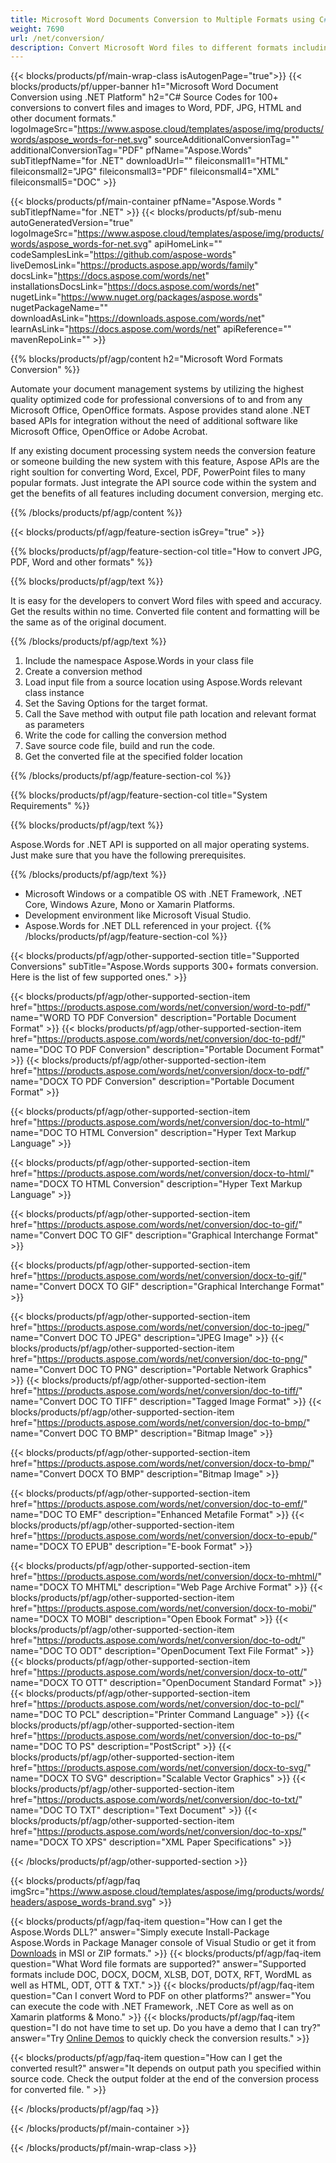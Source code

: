```yaml
---
title: Microsoft Word Documents Conversion to Multiple Formats using C# 
weight: 7690
url: /net/conversion/ 
description: Convert Microsoft Word files to different formats including PDF, HTML and image formats on .NET Framework, .NET Core, Windows Azure, Mono or Xamarin Platforms.
---
```


{{< blocks/products/pf/main-wrap-class isAutogenPage="true">}}
{{< blocks/products/pf/upper-banner h1="Microsoft Word Document Conversion using .NET Platform" h2="C# Source Codes for 100+ conversions to convert files and images to Word, PDF, JPG, HTML and other document formats." logoImageSrc="https://www.aspose.cloud/templates/aspose/img/products/words/aspose_words-for-net.svg" sourceAdditionalConversionTag="" additionalConversionTag="PDF" pfName="Aspose.Words" subTitlepfName="for .NET" downloadUrl="" fileiconsmall1="HTML" fileiconsmall2="JPG" fileiconsmall3="PDF" fileiconsmall4="XML" fileiconsmall5="DOC" >}}

{{< blocks/products/pf/main-container pfName="Aspose.Words " subTitlepfName="for .NET" >}}
{{< blocks/products/pf/sub-menu autoGeneratedVersion="true" logoImageSrc="https://www.aspose.cloud/templates/aspose/img/products/words/aspose_words-for-net.svg" apiHomeLink="" codeSamplesLink="https://github.com/aspose-words" liveDemosLink="https://products.aspose.app/words/family" docsLink="https://docs.aspose.com/words/net" installationsDocsLink="https://docs.aspose.com/words/net" nugetLink="https://www.nuget.org/packages/aspose.words" nugetPackageName="" downloadAsLink="https://downloads.aspose.com/words/net" learnAsLink="https://docs.aspose.com/words/net" apiReference="" mavenRepoLink="" >}}

{{% blocks/products/pf/agp/content h2="Microsoft Word Formats Conversion" %}}

Automate your document management systems by utilizing the highest quality optimized code for professional conversions of to and from any Microsoft Office, OpenOffice formats. Aspose provides stand alone .NET based APIs for integration without the need of additional software like Microsoft Office, OpenOffice or Adobe Acrobat. 

If any existing document processing system needs the conversion feature or someone building the new system with this feature, Aspose APIs are the right soultion for converting Word, Excel, PDF, PowerPoint files to many popular formats. Just integrate the API source code within the system and get the benefits of all features including document conversion, merging etc.

{{% /blocks/products/pf/agp/content %}}

{{< blocks/products/pf/agp/feature-section isGrey="true" >}}

{{% blocks/products/pf/agp/feature-section-col title="How to convert JPG, PDF, Word and other formats" %}}

{{% blocks/products/pf/agp/text %}}

 It is easy for the developers to convert Word files with speed and accuracy. Get the results within no time. Converted file content and formatting will be the same as of the original document.

{{% /blocks/products/pf/agp/text %}}

1.  Include the namespace Aspose.Words in your class file
1.  Create a conversion method
1.  Load input file from a source location using Aspose.Words relevant class instance
1.  Set the Saving Options for the target format.
1.  Call the Save method with output file path location and relevant format as parameters
1.  Write the code for calling the conversion method
1.  Save source code file, build and run the code.
1.  Get the converted file at the specified folder location

{{% /blocks/products/pf/agp/feature-section-col %}}

{{% blocks/products/pf/agp/feature-section-col title="System Requirements" %}}

{{% blocks/products/pf/agp/text %}}

 Aspose.Words for .NET API is supported on all major operating systems. Just make sure that you have the following prerequisites.

{{% /blocks/products/pf/agp/text %}}

-  Microsoft Windows or a compatible OS with .NET Framework, .NET Core, Windows Azure, Mono or Xamarin Platforms.
-  Development environment like Microsoft Visual Studio.
-  Aspose.Words for .NET DLL referenced in your project.
{{% /blocks/products/pf/agp/feature-section-col %}}


{{< blocks/products/pf/agp/other-supported-section title="Supported Conversions" subTitle="Aspose.Words supports 300+ formats conversion. Here is the list of few supported ones." >}}

{{< blocks/products/pf/agp/other-supported-section-item href="https://products.aspose.com/words/net/conversion/word-to-pdf/" name="WORD TO PDF Conversion" description="Portable Document Format" >}}
{{< blocks/products/pf/agp/other-supported-section-item href="https://products.aspose.com/words/net/conversion/doc-to-pdf/" name="DOC TO PDF Conversion" description="Portable Document Format" >}}
{{< blocks/products/pf/agp/other-supported-section-item href="https://products.aspose.com/words/net/conversion/docx-to-pdf/" name="DOCX TO PDF Conversion" description="Portable Document Format" >}}

{{< blocks/products/pf/agp/other-supported-section-item href="https://products.aspose.com/words/net/conversion/doc-to-html/" name="DOC TO HTML Conversion" description="Hyper Text Markup Language" >}}

{{< blocks/products/pf/agp/other-supported-section-item href="https://products.aspose.com/words/net/conversion/docx-to-html/" name="DOCX TO HTML Conversion" description="Hyper Text Markup Language" >}}

{{< blocks/products/pf/agp/other-supported-section-item href="https://products.aspose.com/words/net/conversion/doc-to-gif/" name="Convert DOC TO GIF" description="Graphical Interchange Format" >}}

{{< blocks/products/pf/agp/other-supported-section-item href="https://products.aspose.com/words/net/conversion/docx-to-gif/" name="Convert DOCX TO GIF" description="Graphical Interchange Format" >}}

{{< blocks/products/pf/agp/other-supported-section-item href="https://products.aspose.com/words/net/conversion/doc-to-jpeg/" name="Convert DOC TO JPEG" description="JPEG Image" >}}
{{< blocks/products/pf/agp/other-supported-section-item href="https://products.aspose.com/words/net/conversion/doc-to-png/" name="Convert DOC TO PNG" description="Portable Network Graphics" >}}
{{< blocks/products/pf/agp/other-supported-section-item href="https://products.aspose.com/words/net/conversion/doc-to-tiff/" name="Convert DOC TO TIFF" description="Tagged Image Format" >}}
{{< blocks/products/pf/agp/other-supported-section-item href="https://products.aspose.com/words/net/conversion/doc-to-bmp/" name="Convert DOC TO BMP" description="Bitmap Image" >}}

{{< blocks/products/pf/agp/other-supported-section-item href="https://products.aspose.com/words/net/conversion/docx-to-bmp/" name="Convert DOCX TO BMP" description="Bitmap Image" >}}

{{< blocks/products/pf/agp/other-supported-section-item href="https://products.aspose.com/words/net/conversion/doc-to-emf/" name="DOC TO EMF" description="Enhanced Metafile Format" >}}
{{< blocks/products/pf/agp/other-supported-section-item href="https://products.aspose.com/words/net/conversion/docx-to-epub/" name="DOCX TO EPUB" description="E-book Format" >}}

{{< blocks/products/pf/agp/other-supported-section-item href="https://products.aspose.com/words/net/conversion/docx-to-mhtml/" name="DOCX TO MHTML" description="Web Page Archive Format" >}}
{{< blocks/products/pf/agp/other-supported-section-item href="https://products.aspose.com/words/net/conversion/docx-to-mobi/" name="DOCX TO MOBI" description="Open Ebook Format" >}}
{{< blocks/products/pf/agp/other-supported-section-item href="https://products.aspose.com/words/net/conversion/doc-to-odt/" name="DOC TO ODT" description="OpenDocument Text File Format" >}}
{{< blocks/products/pf/agp/other-supported-section-item href="https://products.aspose.com/words/net/conversion/docx-to-ott/" name="DOCX TO OTT" description="OpenDocument Standard Format" >}}
{{< blocks/products/pf/agp/other-supported-section-item href="https://products.aspose.com/words/net/conversion/doc-to-pcl/" name="DOC TO PCL" description="Printer Command Language" >}}
{{< blocks/products/pf/agp/other-supported-section-item href="https://products.aspose.com/words/net/conversion/doc-to-ps/" name="DOC TO PS" description="PostScript" >}}
{{< blocks/products/pf/agp/other-supported-section-item href="https://products.aspose.com/words/net/conversion/docx-to-svg/" name="DOCX TO SVG" description="Scalable Vector Graphics" >}}
{{< blocks/products/pf/agp/other-supported-section-item href="https://products.aspose.com/words/net/conversion/doc-to-txt/" name="DOC TO TXT" description="Text Document" >}}
{{< blocks/products/pf/agp/other-supported-section-item href="https://products.aspose.com/words/net/conversion/doc-to-xps/" name="DOCX TO XPS" description="XML Paper Specifications" >}}

{{< /blocks/products/pf/agp/other-supported-section >}}

{{< blocks/products/pf/agp/faq imgSrc="https://www.aspose.cloud/templates/aspose/img/products/words/headers/aspose_words-brand.svg" >}}

{{< blocks/products/pf/agp/faq-item question="How can I get the Aspose.Words DLL?" answer="Simply execute Install-Package Aspose.Words in Package Manager console of Visual Studio or get it from [Downloads](https://downloads.aspose.com/words/net) in MSI or ZIP formats." >}}
{{< blocks/products/pf/agp/faq-item question="What Word file formats are supported?" answer="Supported formats include DOC, DOCX, DOCM, XLSB, DOT, DOTX, RFT, WordML as well as HTML, ODT, OTT & TXT." >}}
{{< blocks/products/pf/agp/faq-item question="Can I convert Word to PDF on other platforms?" answer="You can execute the code with .NET Framework, .NET Core as well as on Xamarin platforms & Mono." >}}
{{< blocks/products/pf/agp/faq-item question="I do not have time to set up. Do you have a demo that I can try?" answer="Try [Online Demos](https://products.aspose.app/words/conversion/) to quickly check the conversion results." >}}

{{< blocks/products/pf/agp/faq-item question="How can I get the converted result?" answer="It depends on output path you specified within source code. Check the output folder at the end of the conversion process for converted file. " >}}
 
{{< /blocks/products/pf/agp/faq >}}

{{< /blocks/products/pf/main-container >}}
    
{{< /blocks/products/pf/main-wrap-class >}}